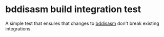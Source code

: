 # bddisasm build integration test

A simple test that ensures that changes to [bddisasm](https://github.com/bitdefender/bddisasm) don't break existing integrations.

